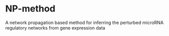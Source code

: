 # NP-method
A network propagation based method for inferring the perturbed microRNA regulatory networks from gene expression data

